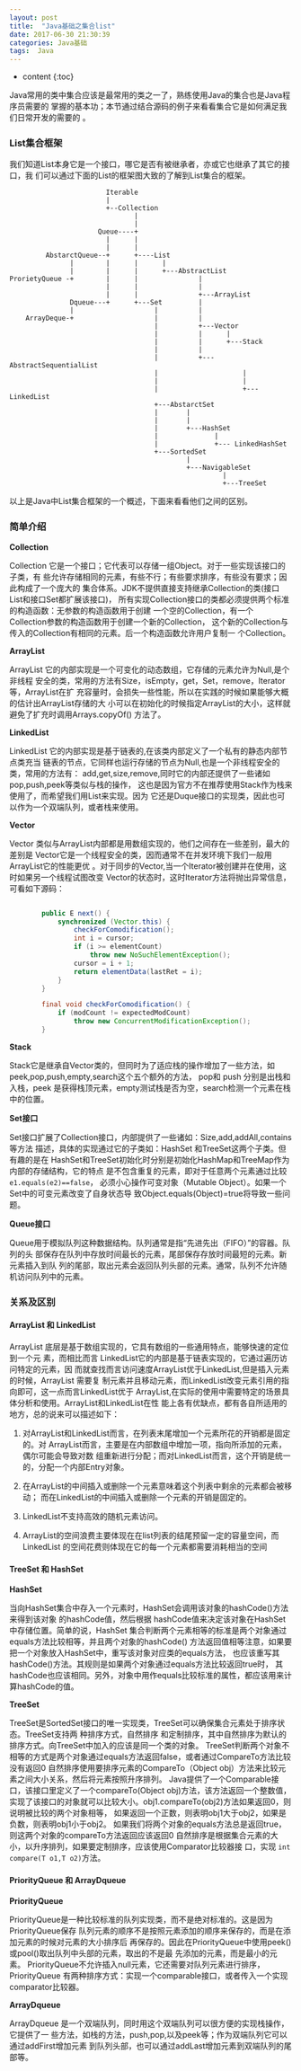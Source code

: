 ```yaml
---
layout: post
title:  "Java基础之集合list"
date: 2017-06-30 21:30:39
categories: Java基础
tags:  Java
---
```

* content
{:toc}  
  
Java常用的类中集合应该是最常用的类之一了，熟练使用Java的集合也是Java程序员需要的
掌握的基本功；本节通过结合源码的例子来看看集合它是如何满足我们日常开发的需要的
。




### List集合框架

我们知道List本身它是一个接口，哪它是否有被继承者，亦或它也继承了其它的接口，我
们可以通过下面的List的框架图大致的了解到List集合的框架。

```
                        Iterable
                        |
                        +--Collection
                               |
                               |
                      Queue----+
                        |      |
                        |      |
         AbstarctQueue--+      +----List
               |        |      |      |
               |        |      |      +---AbstractList
ProrietyQueue -+        |      |               |
                        |      |               |
                        |      |               +---ArrayList
               Dqueue---+      +---Set         |
               |                    |          |
    ArrayDeque-+                    |          |
                                    |          +---Vector
                                    |          |      |
                                    |          |      +---Stack
                                    |          |
                                    |          +---AbstractSequentialList
                                    |                     |
                                    |                     |
                                    |                     +---LinkedList
                                    +---AbstarctSet
                                    |       |
                                    |       |
                                    |       +---HashSet
                                    |              |
                                    |              +--- LinkedHashSet
                                    +---SortedSet
                                            |
                                            +---NavigableSet
                                                     |
                                                     +---TreeSet

```

以上是Java中List集合框架的一个概述，下面来看看他们之间的区别。

### 简单介绍

**Collection**

Collection 它是一个接口；它代表可以存储一组Object。对于一些实现该接口的子类，有
些允许存储相同的元素，有些不行；有些要求排序，有些没有要求；因此构成了一个庞大的
集合体系。JDK不提供直接支持继承Collection的类(接口List和接口Set都扩展该接口)，
所有实现Collection接口的类都必须提供两个标准的构造函数：无参数的构造函数用于创建
一个空的Collection，有一个 Collection参数的构造函数用于创建一个新的Collection，
这个新的Collection与传入的Collection有相同的元素。后一个构造函数允许用户复制一
个Collection。

**ArrayList**

ArrayList 它的内部实现是一个可变化的动态数组，它存储的元素允许为Null,是个非线程
安全的类，常用的方法有Size，isEmpty，get，Set，remove，Iterator等，ArrayList在扩
充容量时，会损失一些性能，所以在实践的时候如果能够大概的估计出ArrayList存储的大
小可以在初始化的时候指定ArrayList的大小，这样就避免了扩充时调用Arrays.copyOf()
方法了。

**LinkedList**

LinkedList 它的内部实现是基于链表的,在该类内部定义了一个私有的静态内部节点类充当
链表的节点，它同样也运行存储的节点为Null,也是一个非线程安全的类，常用的方法有：
add,get,size,remove,同时它的内部还提供了一些诸如pop,push,peek等类似与栈的操作，
这也是因为官方不在推荐使用Stack作为栈来使用了，而希望我们用List来实现。因为
它还是Duque接口的实现类，因此也可以作为一个双端队列，或者栈来使用。



**Vector**

Vector 类似与ArrayList内部都是用数组实现的，他们之间存在一些差别，最大的差别是
Vector它是一个线程安全的类，因而通常不在并发环境下我们一般用ArrayList它的性能更优
。对于同步的Vector,当一个Iterator被创建并在使用，这时如果另一个线程试图改变
Vector的状态时，这时Iterator方法将抛出异常信息，可看如下源码：

``` java

        public E next() {
            synchronized (Vector.this) {
                checkForComodification();
                int i = cursor;
                if (i >= elementCount)
                    throw new NoSuchElementException();
                cursor = i + 1;
                return elementData(lastRet = i);
            }
        }

        final void checkForComodification() {
            if (modCount != expectedModCount)
                throw new ConcurrentModificationException();
        }

```

**Stack**

Stack它是继承自Vector类的，但同时为了适应栈的操作增加了一些方法，如
peek,pop,push,empty,search这个五个额外的方法， pop和 push 分别是出栈和入栈，peek
是获得栈顶元素，empty测试栈是否为空，search检测一个元素在栈中的位置。

**Set接口**

Set接口扩展了Collection接口，内部提供了一些诸如：Size,add,addAll,contains等方法
描述，具体的实现通过它的子类如：HashSet 和TreeSet这两个子类。但有趣的是在
HashSet和TreeSet初始化时分别是初始化HashMap和TreeMap作为内部的存储结构，它的特点
是不包含重复的元素，即对于任意两个元素通过比较 `e1.equals(e2)==false`，
必须小心操作可变对象（Mutable Object）。如果一个Set中的可变元素改变了自身状态导
致Object.equals(Object)=true将导致一些问题。

**Queue接口**

Queue用于模拟队列这种数据结构。队列通常是指“先进先出（FIFO）”的容器。队列的头
部保存在队列中存放时间最长的元素，尾部保存存放时间最短的元素。新元素插入到队
列的尾部，取出元素会返回队列头部的元素。通常，队列不允许随机访问队列中的元素。

### 关系及区别

#### ArrayList 和 LinkedList

ArrayList 底层是基于数组实现的，它具有数组的一些通用特点，能够快速的定位到一个元
素，而相比而言 LinkedList它的内部是基于链表实现的，它通过遍历访问特定的元素，因
而就查找而言访问速度ArrayList优于LinkedList,但是插入元素的时候，ArrayList 需要复
制元素并且移动元素，而LinkedList改变元素引用的指向即可，这一点而言LinkedList优于
ArrayList,在实际的使用中需要特定的场景具体分析和使用。ArrayList和LinkedList在性
能上各有优缺点，都有各自所适用的地方，总的说来可以描述如下： 

1. 对ArrayList和LinkedList而言，在列表末尾增加一个元素所花的开销都是固定的。对
ArrayList而言，主要是在内部数组中增加一项，指向所添加的元素，偶尔可能会导致对数
组重新进行分配；而对LinkedList而言，这个开销是统一的，分配一个内部Entry对象。

2. 在ArrayList的中间插入或删除一个元素意味着这个列表中剩余的元素都会被移动；
而在LinkedList的中间插入或删除一个元素的开销是固定的。

3. LinkedList不支持高效的随机元素访问。

4. ArrayList的空间浪费主要体现在在list列表的结尾预留一定的容量空间，而LinkedList
的空间花费则体现在它的每一个元素都需要消耗相当的空间 

#### TreeSet 和 HashSet

**HashSet**

当向HashSet集合中存入一个元素时，HashSet会调用该对象的hashCode()方法来得到该对象
的hashCode值，然后根据 hashCode值来决定该对象在HashSet中存储位置。简单的说，HashSet
集合判断两个元素相等的标准是两个对象通过equals方法比较相等，并且两个对象的hashCode()
方法返回值相等注意，如果要把一个对象放入HashSet中，重写该对象对应类的equals方法，
也应该重写其hashCode()方法。其规则是如果两个对象通过equals方法比较返回true时，
其hashCode也应该相同。另外，对象中用作equals比较标准的属性，都应该用来计算hashCode的值。

**TreeSet**

TreeSet是SortedSet接口的唯一实现类，TreeSet可以确保集合元素处于排序状态。TreeSet支持两
种排序方式，自然排序 和定制排序，其中自然排序为默认的排序方式。向TreeSet中加入的应该是同一个类的对象。
TreeSet判断两个对象不相等的方式是两个对象通过equals方法返回false，或者通过CompareTo方法比较没有返回0
自然排序使用要排序元素的CompareTo（Object obj）方法来比较元素之间大小关系，然后将元素按照升序排列。
Java提供了一个Comparable接口，该接口里定义了一个compareTo(Object obj)方法，该方法返回一个整数值，
实现了该接口的对象就可以比较大小。obj1.compareTo(obj2)方法如果返回0，则说明被比较的两个对象相等，
如果返回一个正数，则表明obj1大于obj2，如果是 负数，则表明obj1小于obj2。
如果我们将两个对象的equals方法总是返回true，则这两个对象的compareTo方法返回应该返回0
自然排序是根据集合元素的大小，以升序排列，如果要定制排序，应该使用Comparator比较器接
口，实现 `int compare(T o1,T o2)`方法。

#### PriorityQueue 和 ArrayDqueue

**PriorityQueue**

PriorityQueue是一种比较标准的队列实现类，而不是绝对标准的。这是因为PriorityQueue保存
队列元素的顺序不是按照元素添加的顺序来保存的，而是在添加元素的时候对元素的大小排序后
再保存的。因此在PriorityQueue中使用peek()或pool()取出队列中头部的元素，取出的不是最
先添加的元素，而是最小的元素。
PriorityQueue不允许插入null元素，它还需要对队列元素进行排序，PriorityQueue
有两种排序方式：实现一个comparable接口，或者传入一个实现comparator比较器。

**ArrayDqueue**

ArrayDqueue 是一个双端队列，同时用这个双端队列可以很方便的实现栈操作，它提供了一
些方法，如栈的方法，push,pop,以及peek等；作为双端队列它可以通过addFirst增加元素
到队列头部，也可以通过addLast增加元素到双端队列的尾部等。


